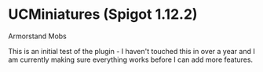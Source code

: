 # UCMiniatures (Spigot 1.12.2)
 Armorstand Mobs
 
 This is an initial test of the plugin - I haven't touched this in over a year and I am currently making sure everything works before I can add more features.
